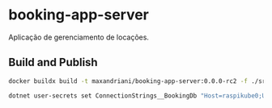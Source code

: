 # booking-app-server

Aplicação de gerenciamento de locações.

## Build and Publish

```sh
docker buildx build -t maxandriani/booking-app-server:0.0.0-rc2 -f ./src/BookingApp.RestServer/Dockerfile --platform linux/amd64,linux/arm64 --push .
```

```sh
dotnet user-secrets set ConnectionStrings__BookingDb "Host=raspikube0;Username=booking;Password=booking;Database=booking" -p ./src/BookingApp.RestServer
```
